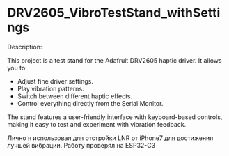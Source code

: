 # DRV2605_VibroTestStand_withSettings

Description:

This project is a test stand for the Adafruit DRV2605 haptic driver.
It allows you to:

- Adjust fine driver settings.
- Play vibration patterns.
- Switch between different haptic effects.
- Control everything directly from the Serial Monitor.

The stand features a user-friendly interface with keyboard-based controls, making it easy to test and experiment with vibration feedback.

Лично я использовал для отстройки LNR от iPhone7 для достижения лучшей вибрации.
Работу проверял на ESP32-C3